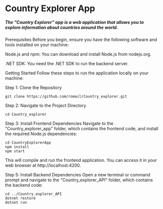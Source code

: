 # Country Explorer App


##### The "Country Explorer" app is a web application that allows you to explore information about countries around the world.

Prerequisites
Before you begin, ensure you have the following software and tools installed on your machine:

Node.js and npm: You can download and install Node.js from nodejs.org.

.NET SDK: You need the .NET SDK to run the backend server.

Getting Started
Follow these steps to run the application locally on your machine:

Step 1: Clone the Repository

```
git clone https://github.com/romail/Country_explorer.git
```

Step 2: Navigate to the Project Directory

```
cd Country_explorer
```

Step 3: Install Frontend Dependencies
Navigate to the "Country_explorer_app" folder, which contains the frontend code, and install the required Node.js dependencies:

```
cd CountryExplorerApp
npm install
npm start
```

This will compile and run the frontend application. You can access it in your web browser at http://localhost:4200.

Step 5: Install Backend Dependencies
Open a new terminal or command prompt and navigate to the "Country_explorer_API" folder, which contains the backend code:

```
cd ../Country_explorer_API
dotnet restore
dotnet run
```

